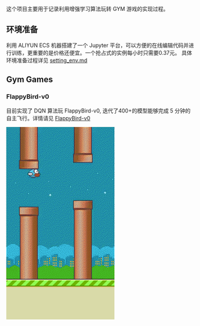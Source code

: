这个项目主要用于记录利用增强学习算法玩转 GYM 游戏的实现过程。

## 环境准备

利用 ALIYUN ECS 机器搭建了一个 Jupyter 平台，可以方便的在线编辑代码并进行训练，更重要的是价格还便宜。一个抢占式的实例每小时只需要0.37元。
具体环境准备过程详见 [setting_env.md](setting_env.md)

## Gym Games

### FlappyBird-v0

目前实现了 DQN 算法玩 FlappyBird-v0, 迭代了400+的模型能够完成 5 分钟的自主飞行。详情请见 [FlappyBird-v0](FlappyBird-v0/README.MD)

![](./FlappyBird-v0/dqn_agent.gif)

